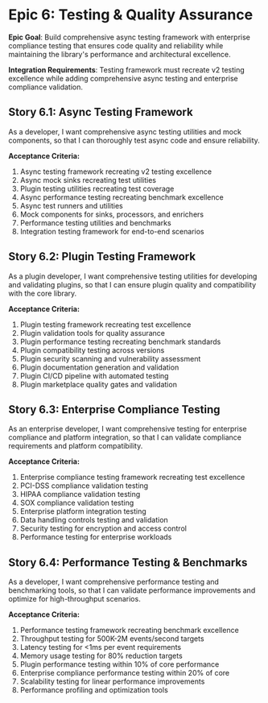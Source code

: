 # Epic 6: Testing & Quality Assurance

**Epic Goal**: Build comprehensive async testing framework with enterprise compliance testing that ensures code quality and reliability while maintaining the library's performance and architectural excellence.

**Integration Requirements**: Testing framework must recreate v2 testing excellence while adding comprehensive async testing and enterprise compliance validation.

## Story 6.1: Async Testing Framework

As a developer,
I want comprehensive async testing utilities and mock components,
so that I can thoroughly test async code and ensure reliability.

**Acceptance Criteria:**

1. Async testing framework recreating v2 testing excellence
2. Async mock sinks recreating test utilities
3. Plugin testing utilities recreating test coverage
4. Async performance testing recreating benchmark excellence
5. Async test runners and utilities
6. Mock components for sinks, processors, and enrichers
7. Performance testing utilities and benchmarks
8. Integration testing framework for end-to-end scenarios

## Story 6.2: Plugin Testing Framework

As a plugin developer,
I want comprehensive testing utilities for developing and validating plugins,
so that I can ensure plugin quality and compatibility with the core library.

**Acceptance Criteria:**

1. Plugin testing framework recreating test excellence
2. Plugin validation tools for quality assurance
3. Plugin performance testing recreating benchmark standards
4. Plugin compatibility testing across versions
5. Plugin security scanning and vulnerability assessment
6. Plugin documentation generation and validation
7. Plugin CI/CD pipeline with automated testing
8. Plugin marketplace quality gates and validation

## Story 6.3: Enterprise Compliance Testing

As an enterprise developer,
I want comprehensive testing for enterprise compliance and platform integration,
so that I can validate compliance requirements and platform compatibility.

**Acceptance Criteria:**

1. Enterprise compliance testing framework recreating test excellence
2. PCI-DSS compliance validation testing
3. HIPAA compliance validation testing
4. SOX compliance validation testing
5. Enterprise platform integration testing
6. Data handling controls testing and validation
7. Security testing for encryption and access control
8. Performance testing for enterprise workloads

## Story 6.4: Performance Testing & Benchmarks

As a developer,
I want comprehensive performance testing and benchmarking tools,
so that I can validate performance improvements and optimize for high-throughput scenarios.

**Acceptance Criteria:**

1. Performance testing framework recreating benchmark excellence
2. Throughput testing for 500K-2M events/second targets
3. Latency testing for <1ms per event requirements
4. Memory usage testing for 80% reduction targets
5. Plugin performance testing within 10% of core performance
6. Enterprise compliance performance testing within 20% of core
7. Scalability testing for linear performance improvements
8. Performance profiling and optimization tools
